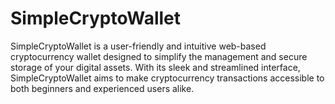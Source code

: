# SimpleCryptoWallet
SimpleCryptoWallet is a user-friendly and intuitive web-based cryptocurrency wallet designed to simplify the management and secure storage of your digital assets. With its sleek and streamlined interface, SimpleCryptoWallet aims to make cryptocurrency transactions accessible to both beginners and experienced users alike.
